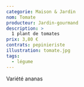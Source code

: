 ```yaml
---
categorie: Maison & Jardin
nom: Tomate
producteur: Jardin-gourmand
description: >
  1 plant de tomates
prix: 3,80 €
contrats: pepinieriste
illustration: tomate.jpg
tags: 
  - légume
---
```


Variété ananas